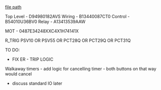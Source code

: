
[file path](<file:///C:\Users\jnetherton\G&W Electric Co\US-PowerGridAutomation - Documents\_Lazer\116007 - Amptek BNSF>)

Top Level - D94980182AVS
Wiring - B13440087CT0
Control - B54010U36BV0
Relay - A13413539AAW

MOT - 0487E34248XXC4X1H74141X

R_TRIG PSV10 OR PSV55 OR PCT28Q OR PCT29Q OR PCT31Q

TO DO:
- FIX ER - TRIP LOGIC



Walkaway timers - add logic for cancelling timer - both buttons on that way would cancel
- discuss standard IO later
